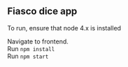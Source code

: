 ## Fiasco dice app

To run, ensure that node 4.x is installed

Navigate to frontend.  
Run `npm install`  
Run `npm start`